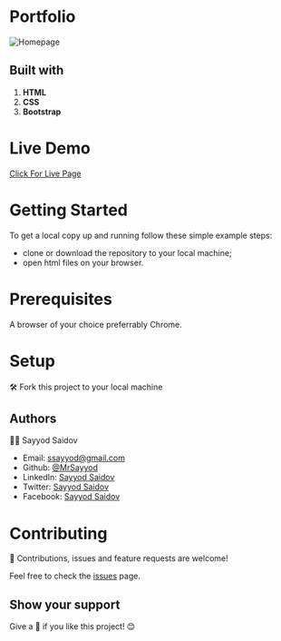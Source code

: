 # Portfolio

![Homepage](/images/homepage.png)

## Built with
1. **HTML**
2. **CSS**
3. **Bootstrap**

# Live Demo 
[Click For Live Page](https://raw.githack.com/MrSayyod/Portfolio/development/index.html)

# Getting Started
To get a local copy up and running follow these simple example steps:
- clone or download the repository to your local machine;
- open html files on your browser.

# Prerequisites
A browser of your choice preferrably Chrome.

# Setup
:hammer_and_wrench: Fork this project to your local machine

## Authors
:man_technologist: Sayyod Saidov

- Email: ssayyod@gmail.com
- Github: [@MrSayyod](https://github.com/MrSayyod) 
- LinkedIn: [Sayyod Saidov](https://www.linkedin.com/in/sayyod-saidov-507b0818b)
- Twitter: [Sayyod Saidov](https://twitter.com/sayyodsaidov)
- Facebook: [Sayyod Saidov](https://www.facebook.com/sayyod)

# Contributing
:handshake: Contributions, issues and feature requests are welcome!

Feel free to check the [issues](https://github.com/MrSayyod/HTML-CSS-Capstone/issues) page.

## Show your support
Give a :star2: if you like this project! :blush:
